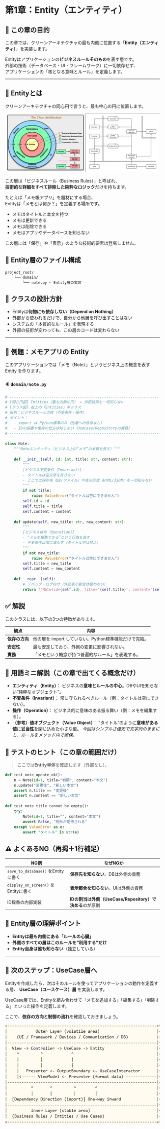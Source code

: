 # 第1章：Entity（エンティティ）


## 🎯 この章の目的

この章では、クリーンアーキテクチャの最も内側に位置する「**Entity（エンティティ）**」を実装します。

Entityはアプリケーションの**ビジネスルールそのもの**を表す層です。  
外部の技術（データベース・UI・フレームワーク）に一切依存せず、  
アプリケーションの「核となる意味とルール」を定義します。

---

## 🧩 Entityとは

クリーンアーキテクチャの同心円で言うと、最も中心の円に位置します。

![クリーンアーキテクチャ](../クリーンアーキテクチャ.png)

この層は「ビジネスルール（Business Rules）」と呼ばれ、  
**技術的な詳細をすべて排除した純粋なロジック**だけを持ちます。

たとえば「メモ帳アプリ」を題材にする場合、  
Entityは「メモとは何か？」を定義する場所です。

- メモはタイトルと本文を持つ  
- メモは更新できる  
- メモは削除できる  
- メモはアプリやデータベースを知らない  

この層には「保存」や「表示」のような技術的要素は登場しません。


## 🧱 Entity層のファイル構成

```
project_root/
    └── domain/
        └── note.py ← Entity層の実装
```


## 🧭 クラスの設計方針

- Entityは**何物にも依存しない（Depend on Nothing）**
- 外部から使われるだけで、自分から他層を呼び出すことはない
- システムの「本質的なルール」を表現する
- 外部の技術が変わっても、この層のコードは変わらない

---

## 🧠 例題：メモアプリの Entity

このアプリケーションでは「メモ（Note）」というビジネス上の概念を表す Entity を作ります。

### ✳️ `domain/note.py`

```python
# --------------------------------------------------------------------
# [同心円図] Entities（最も内側の円） ← 外部技術を一切知らない
# [クラス図] 右上の「Entities」ボックス
# 役割：ビジネスルールの核（不変条件・操作）
# ポイント：
#   - import は Python標準のみ（他層への依存なし）
#   - IDの採番や保存の仕方は知らない（UseCase/Repositoryの責務）
# --------------------------------------------------------------------

class Note:
    """Noteエンティティ（ビジネス上の“メモ”の本質を表す）"""

    def __init__(self, id: int, title: str, content: str):
        """
        [ビジネス不変条件（Invariant）]
        - タイトルは空文字を許さない
        - ここでは保存先（DB/ファイル）や表示形式（HTML/JSON）を一切知らない
        """
        if not title:
            raise ValueError("タイトルは空にできません")
        self.id = id
        self.title = title
        self.content = content

    def update(self, new_title: str, new_content: str):
        """
        [ビジネス操作（Operation）]
        - “メモを編集できる”という行為を表す
        - 不変条件は常に満たす（タイトル空は禁止）
        """
        if not new_title:
            raise ValueError("タイトルは空にできません")
        self.title = new_title
        self.content = new_content

    def __repr__(self):
        # デバッグ・ログ向け（外部表示都合は扱わない）
        return f"Note(id={self.id}, title='{self.title}', content='{self.content[:10]}...')"

```
## ✅ 解説

このクラスには、以下の3つの特徴があります。

| 観点        | 内容                                 |
| --------- | ---------------------------------- |
| **依存の方向** | 他の層を import していない。Python標準機能だけで完結。 |
| **安定性**   | 最も安定しており、外側の変更に影響されない。             |
| **責務**    | 「メモという概念が持つ普遍的なルール」を表現する。          |


## 📎 用語ミニ解説（この章で出てくる概念だけ）

* **エンティティ（Entity）**：
  ビジネスの**意味とルールの中心**。DBやUIを知らない“純粋なオブジェクト”。
* **不変条件（Invariant）**：
  常に守られるべきルール（例：タイトルは空にできない）。
* **操作（Operation）**：
  ビジネス的に意味のある振る舞い（例：メモを編集する）。
* **（参考）値オブジェクト（Value Object）**：
  “タイトル”のように**意味がある値**に**妥当性**を閉じ込めた小さな型。
  *今回はシンプルさ優先で文字列のままにし、ルールをメソッド内で担保。*

## 🧪 テストのヒント（この章の範囲だけ）

> ここでは**Entity単体**を確認します（外部なし）。

```python
def test_note_update_ok():
    n = Note(id=1, title="初期", content="本文")
    n.update("変更後", "新しい本文")
    assert n.title == "変更後"
    assert n.content == "新しい本文"

def test_note_title_cannot_be_empty():
    try:
        Note(id=1, title="", content="本文")
        assert False, "例外が期待される"
    except ValueError as e:
        assert "タイトル" in str(e)
```

## ⚠️ よくあるNG（再掲＋1行補足）

| NG例                              | なぜNGか                                    |
| -------------------------------- | ---------------------------------------- |
| `save_to_database()` をEntityに書く  | **保存先を知らない**。DBは外側の責務                    |
| `display_on_screen()` をEntityに書く | **表示都合を知らない**。UIは外側の責務                   |
| ID採番の内部実装                        | **IDの割当は外側（UseCase/Repository）で決める**のが原則 |


## 📘 Entity層の理解ポイント

* **Entityは最も内側にある「ルールの心臓」**
* **外側のすべての層はこのルールを“利用する”だけ**
* **Entity自身は誰も知らない**（独立している）

---

## 🔄 次のステップ：UseCase層へ

Entityを作成したら、次はそのルールを使ってアプリケーションの動作を定義する層、
**UseCase（ユースケース）層** を実装します。

UseCase層では、Entityを組み合わせて「メモを追加する」「編集する」「削除する」といった操作を定義します。

ここで、**依存の方向と制御の流れ**を確認しておきましょう。

![クリーンアーキテクチャ・依存と制御](../クリーンアーキテクチャ・依存と制御.png)

